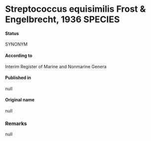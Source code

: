 # Streptococcus equisimilis Frost & Engelbrecht, 1936 SPECIES

#### Status
SYNONYM

#### According to
Interim Register of Marine and Nonmarine Genera

#### Published in
null

#### Original name
null

### Remarks
null